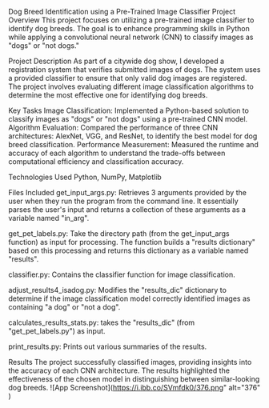 Dog Breed Identification using a Pre-Trained Image Classifier
Project Overview
This project focuses on utilizing a pre-trained image classifier to identify dog breeds. The goal is to enhance programming skills in Python while applying a convolutional neural network (CNN) to classify images as "dogs" or "not dogs."

Project Description
As part of a citywide dog show, I developed a registration system that verifies submitted images of dogs. The system uses a provided classifier to ensure that only valid dog images are registered. The project involves evaluating different image classification algorithms to determine the most effective one for identifying dog breeds.

Key Tasks
Image Classification: Implemented a Python-based solution to classify images as "dogs" or "not dogs" using a pre-trained CNN model. Algorithm Evaluation: Compared the performance of three CNN architectures: AlexNet, VGG, and ResNet, to identify the best model for dog breed classification. Performance Measurement: Measured the runtime and accuracy of each algorithm to understand the trade-offs between computational efficiency and classification accuracy.

Technologies Used
Python, NumPy, Matplotlib

Files Included
get_input_args.py: Retrieves 3 arguments provided by the user when they run the program from the command line. It essentially parses the user's input and returns a collection of these arguments as a variable named "in_arg".

get_pet_labels.py: Take the directory path (from the get_input_args function) as input for processing. The function builds a "results dictionary" based on this processing and returns this dictionary as a variable named "results".

classifier.py: Contains the classifier function for image classification.

adjust_results4_isadog.py: Modifies the "results_dic" dictionary to determine if the image classification model correctly identified images as containing "a dog" or "not a dog".

calculates_results_stats.py: takes the "results_dic" (from "get_pet_labels.py") as input.

print_results.py: Prints out various summaries of the results.

Results
The project successfully classified images, providing insights into the accuracy of each CNN architecture. The results highlighted the effectiveness of the chosen model in distinguishing between similar-looking dog breeds. ![App Screenshot](https://i.ibb.co/SVmfdk0/376.png" alt="376" )
